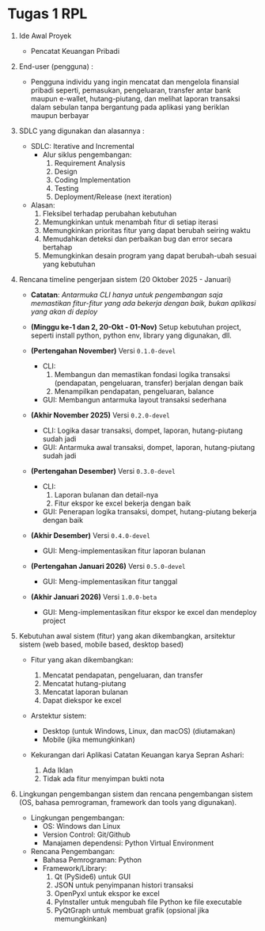 # Tugas 1 RPL
1. Ide Awal Proyek
    - Pencatat Keuangan Pribadi

2. End-user (pengguna) : 
    - Pengguna individu yang ingin mencatat dan mengelola finansial pribadi seperti, pemasukan, pengeluaran, transfer antar bank maupun e-wallet, hutang-piutang, dan melihat laporan transaksi dalam sebulan tanpa bergantung pada aplikasi yang beriklan maupun berbayar

3. SDLC yang digunakan dan alasannya : 
    - SDLC: Iterative and Incremental
        - Alur siklus pengembangan:
            1. Requirement Analysis
            2. Design
            3. Coding Implementation
            4. Testing
            5. Deployment/Release (next iteration)
    - Alasan: 
        1. Fleksibel terhadap perubahan kebutuhan
        2. Memungkinkan untuk menambah fitur di setiap iterasi
        3. Memungkinkan prioritas fitur yang dapat berubah seiring waktu
        4. Memudahkan deteksi dan perbaikan bug dan error secara bertahap
        5. Memungkinkan desain program yang dapat berubah-ubah sesuai yang kebutuhan

4. Rencana timeline pengerjaan sistem (20 Oktober 2025 - Januari)
    - **Catatan**: *Antarmuka CLI hanya untuk pengembangan saja memastikan fitur-fitur yang ada bekerja dengan baik, bukan aplikasi yang akan di deploy*

    - **(Minggu ke-1 dan 2, 20-Okt - 01-Nov)** Setup kebutuhan project, seperti install python, python env, library yang digunakan, dll.

    - **(Pertengahan November)** Versi `0.1.0-devel`
        - CLI: 
            1. Membangun dan memastikan fondasi logika transaksi (pendapatan, pengeluaran, transfer) berjalan dengan baik 
            2. Menampilkan pendapatan, pengeluaran, balance
        - GUI: Membangun antarmuka layout transaksi sederhana

    - **(Akhir November 2025)** Versi `0.2.0-devel`
        - CLI: Logika dasar transaksi, dompet, laporan, hutang-piutang sudah jadi
        - GUI: Antarmuka awal transaksi, dompet, laporan, hutang-piutang sudah jadi

    - **(Pertengahan Desember)** Versi `0.3.0-devel`
        - CLI: 
            1. Laporan bulanan dan detail-nya
            2. Fitur ekspor ke excel bekerja dengan baik
        - GUI: Penerapan logika transaksi, dompet, hutang-piutang bekerja dengan baik
    - **(Akhir Desember)** Versi `0.4.0-devel`
        - GUI: Meng-implementasikan fitur laporan bulanan

    - **(Pertengahan Januari 2026)** Versi `0.5.0-devel`
        - GUI: Meng-implementasikan fitur tanggal

    - **(Akhir Januari 2026)** Versi `1.0.0-beta`
        - GUI: Meng-implementasikan fitur ekspor ke excel dan mendeploy project


5. Kebutuhan awal sistem (fitur) yang akan dikembangkan, arsitektur sistem (web based, mobile based, desktop based)
    - Fitur yang akan dikembangkan: 
        1. Mencatat pendapatan, pengeluaran, dan transfer
        2. Mencatat hutang-piutang
        3. Mencatat laporan bulanan
        4. Dapat diekspor ke excel

    - Arstektur sistem: 
        - Desktop (untuk Windows, Linux, dan macOS) (diutamakan)
        - Mobile (jika memungkinkan)

    - Kekurangan dari Aplikasi Catatan Keuangan karya Sepran Ashari:
        1. Ada Iklan
        2. Tidak ada fitur menyimpan bukti nota

6. Lingkungan pengembangan sistem dan rencana pengembangan sistem (OS, bahasa pemrograman, framework dan tools yang digunakan).
    - Lingkungan pengembangan: 
        - OS: Windows dan Linux
        - Version Control: Git/Github 
        - Manajamen dependensi: Python Virtual Environment
    - Rencana Pengembangan:
        - Bahasa Pemrograman: Python
        - Framework/Library:
            1. Qt (PySide6) untuk GUI
            2. JSON untuk penyimpanan histori transaksi
            3. OpenPyxl untuk ekspor ke excel
            4. PyInstaller untuk mengubah file Python ke file executable
            5. PyQtGraph untuk membuat grafik (opsional jika memungkinkan)
